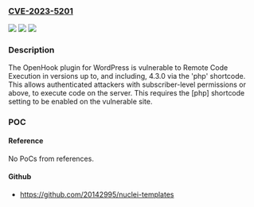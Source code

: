 ### [CVE-2023-5201](https://cve.mitre.org/cgi-bin/cvename.cgi?name=CVE-2023-5201)
![](https://img.shields.io/static/v1?label=Product&message=OpenHook&color=blue)
![](https://img.shields.io/static/v1?label=Version&message=*%3C%3D%204.3.0%20&color=brighgreen)
![](https://img.shields.io/static/v1?label=Vulnerability&message=CWE-94%20Improper%20Control%20of%20Generation%20of%20Code%20('Code%20Injection')&color=brighgreen)

### Description

The OpenHook plugin for WordPress is vulnerable to Remote Code Execution in versions up to, and including, 4.3.0 via the 'php' shortcode. This allows authenticated attackers with subscriber-level permissions or above, to execute code on the server. This requires the [php] shortcode setting to be enabled on the vulnerable site.

### POC

#### Reference
No PoCs from references.

#### Github
- https://github.com/20142995/nuclei-templates

